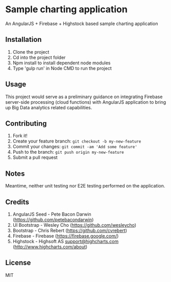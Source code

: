 # Sample charting application
An AngularJS + Firebase + Highstock based sample charting application

## Installation
1. Clone the project
2. Cd into the project folder
3. Npm install to install dependent node modules
4. Type 'gulp run' in Node CMD to run the project

## Usage
This project would serve as a preliminary guidance on integrating Firebase server-side processing (cloud functions) with AngularJS application to bring up Big Data analytics related capabilities. 

## Contributing
1. Fork it!
2. Create your feature branch: `git checkout -b my-new-feature`
3. Commit your changes: `git commit -am 'Add some feature'`
4. Push to the branch: `git push origin my-new-feature`
5. Submit a pull request

## Notes
Meantime, neither unit testing nor E2E testing performed on the application.

## Credits
1. AngularJS Seed - Pete Bacon Darwin (https://github.com/petebacondarwin)
2. UI Bootstrap - Wesley Cho (https://github.com/wesleycho)
3. Bootstrap - Chris Rebert (https://github.com/cvrebert)
4. Firebase - Firebase (https://firebase.google.com/)
5. Highstock - Highsoft AS <support@highcharts.com> (http://www.highcharts.com/about)

## License
MIT